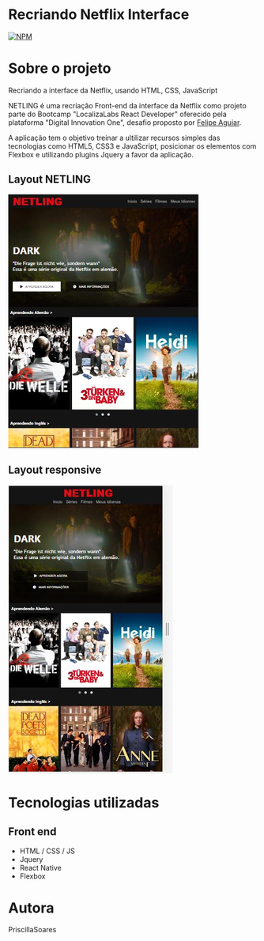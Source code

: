 
# Recriando Netflix Interface
[![NPM](https://img.shields.io/npm/l/react)](https://github.com/PriscillaSoares/recriando-netflix-interface/blob/main/LICENSE) 

# Sobre o projeto 

Recriando a interface da Netflix, usando HTML, CSS, JavaScript

NETLING é uma recriação Front-end da interface da Netflix como projeto parte do Bootcamp "LocalizaLabs React Developer" oferecido pela plataforma "Digital Innovation One", desafio proposto por [Felipe Aguiar](https://github.com/felipeAguiarCode "GITHUB Felipe").

A aplicação tem o objetivo treinar a ultilizar recursos simples das tecnologias como HTML5, CSS3 e JavaScript, posicionar os elementos com Flexbox e utilizando plugins Jquery a favor da aplicação.

## Layout NETLING
![Mobile 1](https://github.com/PriscillaSoares/recriando-netflix-interface/blob/main/img/interface-netling.JPG) 

## Layout responsive
![Web 1](https://github.com/PriscillaSoares/recriando-netflix-interface/blob/main/img/interface-netling-responsive.JPG)

# Tecnologias utilizadas
## Front end
- HTML / CSS / JS 
- Jquery
- React Native
- Flexbox



# Autora

PriscillaSoares

